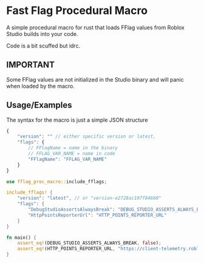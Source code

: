 
# Fast Flag Procedural Macro

A simple procedural macro for rust that loads FFlag values from Roblox Studio builds into your code.

Code is a bit scuffed but idrc.

## IMPORTANT
Some FFlag values are not initialized in the Studio binary and will panic when loaded by the macro.
## Usage/Examples
The syntax for the macro is just a simple JSON structure
```javascript
{
    "version": "" // either specific version or latest,
    "flags": {
        // FFlagName = name in the binary
        // FFLAG_VAR_NAME = name in code
        "FFlagName": "FFLAG_VAR_NAME" 
    }
}
```
```rust
use fflag_proc_macro::include_fflags;

include_fflags! {
    "version": "latest", // or "version-e2728ac197f84660"
    "flags": {
        "DebugStudioAssertsAlwaysBreak": "DEBUG_STUDIO_ASSERTS_ALWAYS_BREAK",
        "HttpPointsReporterUrl": "HTTP_POINTS_REPORTER_URL"
    }
}

fn main() {
    assert_eq!(DEBUG_STUDIO_ASSERTS_ALWAYS_BREAK, false);
    assert_eq!(HTTP_POINTS_REPORTER_URL, "https://client-telemetry.roblox.com");
}
```

